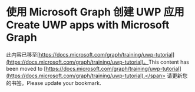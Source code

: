 # <a name="create-uwp-apps-with-microsoft-graph"></a><span data-ttu-id="9ebc9-101">使用 Microsoft Graph 创建 UWP 应用</span><span class="sxs-lookup"><span data-stu-id="9ebc9-101">Create UWP apps with Microsoft Graph</span></span>

<span data-ttu-id="9ebc9-102">此内容已移至[https://docs.microsoft.com/graph/training/uwp-tutorial](https://docs.microsoft.com/graph/training/uwp-tutorial)。</span><span class="sxs-lookup"><span data-stu-id="9ebc9-102">This content has been moved to [https://docs.microsoft.com/graph/training/uwp-tutorial](https://docs.microsoft.com/graph/training/uwp-tutorial).</span></span> <span data-ttu-id="9ebc9-103">请更新您的书签。</span><span class="sxs-lookup"><span data-stu-id="9ebc9-103">Please update your bookmark.</span></span>
